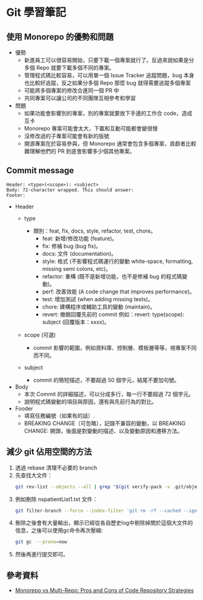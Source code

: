 # Git 學習筆記

## 使用 Monorepo 的優勢和問題

* 優勢
    * 新進員工可以很容易開始，只要下載一個專案就行了。反過來說如果是分多個 Repo 就要下載多個不同的專案。
    * 管理程式碼比較容易，可以用單一個 Issue Tracker 追蹤問題，bug 本身也比較好追蹤，反之如果分多個 Repo 那麼 bug 就得需要追蹤多個專案
    * 可能將多個專案的修改合進同一個 PR 中
    * 共同專案可以讓公司的不同團隊互相參考和學習
* 問題
    * 如果功能會影響別的專案，別的專案就要放下手邊的工作合 code，造成互卡
    * Monorepo 專案可能會太大，下載和互動可能都會變很慢
    * 沒修改過的子專案可能會有新的版號
    * 開源專案在於容易參與，但 Monorepo 通常會包含多個專案，貢獻者比較難理解他們的 PR 到底會影響多少個其他專案。

## Commit message

    Header: <type>(<scope>): <subject>
    Body: 72-character wrapped. This should answer:
    Footer: 

* Header
    * type
        * 類別：feat, fix, docs, style, refactor, test, chore。
            * feat: 新增/修改功能 (feature)。
            * fix: 修補 bug (bug fix)。
            * docs: 文件 (documentation)。
            * style: 格式 (不影響程式碼運行的變動 white-space, formatting, missing semi colons, etc)。
            * refactor: 重構 (既不是新增功能，也不是修補 bug 的程式碼變動)。
            * perf: 改善效能 (A code change that improves performance)。
            * test: 增加測試 (when adding missing tests)。
            * chore: 建構程序或輔助工具的變動 (maintain)。
            * revert: 撤銷回覆先前的 commit 例如：revert: type(scope): subject (回覆版本：xxxx)。

    * scope (可選)
        * commit 影響的範圍，例如資料庫、控制層、模板層等等，視專案不同而不同。
    * subject
        * commit 的簡短描述，不要超過 50 個字元，結尾不要加句號。
* Body
    * 本次 Commit 的詳細描述，可以分成多行，每一行不要超過 72 個字元。
    * 說明程式碼變動的項目與原因，還有與先前行為的對比。
* Fooder
    * 填寫任務編號（如果有的話）.
    * BREAKING CHANGE（可忽略），記錄不兼容的變動，以 BREAKING CHANGE: 開頭，後面是對變動的描述、以及變動原因和遷移方法。

## 減少 git 佔用空間的方法

1. 透過 rebase 清理不必要的 branch
2. 先查找大文件：
    ```bash
    git rev-list --objects --all | grep "$(git verify-pack -v .git/objects/pack/*.idx | sort -k 3 -n | tail -5 | awk '{print$1}')"
    ```
3. 例如刪除 nspatientList1.txt 文件：
    ```bash
    git filter-branch --force --index-filter 'git rm -rf --cached --ignore-unmatch bin/nspatientList1.txt' --prune-empty --tag-name-filter cat -- --s
    ```
4. 刪除之後會有大量輸出，顯示已經從各自歷史log中剔除掉關於這個大文件的信息，之後可以使用gc命令再次壓縮:
    ```bash
    git gc  --prune=now
    ```
5. 然後再進行提交即可。

## 參考資料

* [Monorepo vs Multi-Repo: Pros and Cons of Code Repository Strategies](https://kinsta.com/blog/monorepo-vs-multi-repo/)